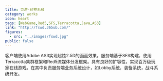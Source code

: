 ```yaml
---
title: 页游-封神无敌
category: works
icon: heart
tags: [WebGame,Red5,SFS,Terracotta,Java,AS3]
link: "http://fswd.365ub.com/"
figures:
  - src: "../images/fswd.jpg"
public: false
---
```


客户端使用Adobe AS3实现超炫2.5D的画面效果，服务端基于SFS构建，使用Terracotta集群框架和Red5流媒体分发框架。具有良好的扩容性，实现百万级玩家在线游戏。在其中负责服务端业务系统设计，如Lobby系统，装备系统，战斗系统开发。
